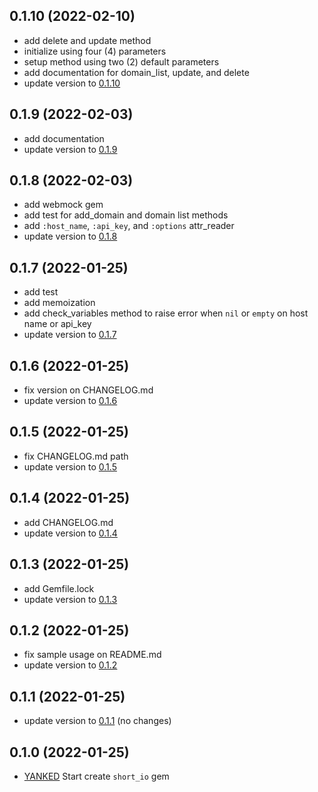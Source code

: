 0.1.10 (2022-02-10)
------------------

* add delete and update method
* initialize using four (4) parameters
* setup method using two (2) default parameters
* add documentation for domain_list, update, and delete
* update version to [0.1.10](https://rubygems.org/gems/short_io/versions/0.1.10)

0.1.9 (2022-02-03)
------------------

* add documentation
* update version to [0.1.9](https://rubygems.org/gems/short_io/versions/0.1.9)

0.1.8 (2022-02-03)
------------------

* add webmock gem
* add test for add_domain and domain list methods
* add `:host_name`, `:api_key`, and `:options` attr_reader
* update version to [0.1.8](https://rubygems.org/gems/short_io/versions/0.1.8)

0.1.7 (2022-01-25)
------------------

* add test
* add memoization
* add check_variables method to raise error when `nil` or `empty` on host name or api_key
* update version to [0.1.7](https://rubygems.org/gems/short_io/versions/0.1.7)

0.1.6 (2022-01-25)
------------------

* fix version on CHANGELOG.md
* update version to [0.1.6](https://rubygems.org/gems/short_io/versions/0.1.6)

0.1.5 (2022-01-25)
------------------

* fix CHANGELOG.md path
* update version to [0.1.5](https://rubygems.org/gems/short_io/versions/0.1.5)

0.1.4 (2022-01-25)
------------------

* add CHANGELOG.md
* update version to [0.1.4](https://rubygems.org/gems/short_io/versions/0.1.4)

0.1.3 (2022-01-25)
------------------

* add Gemfile.lock
* update version to [0.1.3](https://rubygems.org/gems/short_io/versions/0.1.3)

0.1.2 (2022-01-25)
------------------

* fix sample usage on README.md
* update version to [0.1.2](https://rubygems.org/gems/short_io/versions/0.1.2)

0.1.1 (2022-01-25)
------------------

* update version to [0.1.1](https://rubygems.org/gems/short_io/versions/0.1.1) (no changes)

0.1.0 (2022-01-25)
------------------

* [YANKED](https://rubygems.org/gems/short_io/versions/0.1.0) Start create `short_io` gem